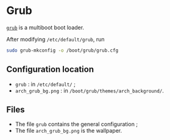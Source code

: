# Grub

[`grub`](https://www.gnu.org/software/grub/) is a multiboot boot loader.

After modifying `/etc/default/grub`, run
```bash
sudo grub-mkconfig -o /boot/grub/grub.cfg
```

## Configuration location
- `grub` : in `/etc/default/` ;
- `arch_grub_bg.png` : in `/boot/grub/themes/arch_background/`.

## Files
- The file `grub` contains the general configuration ;
- The file `arch_grub_bg.png` is the wallpaper.
